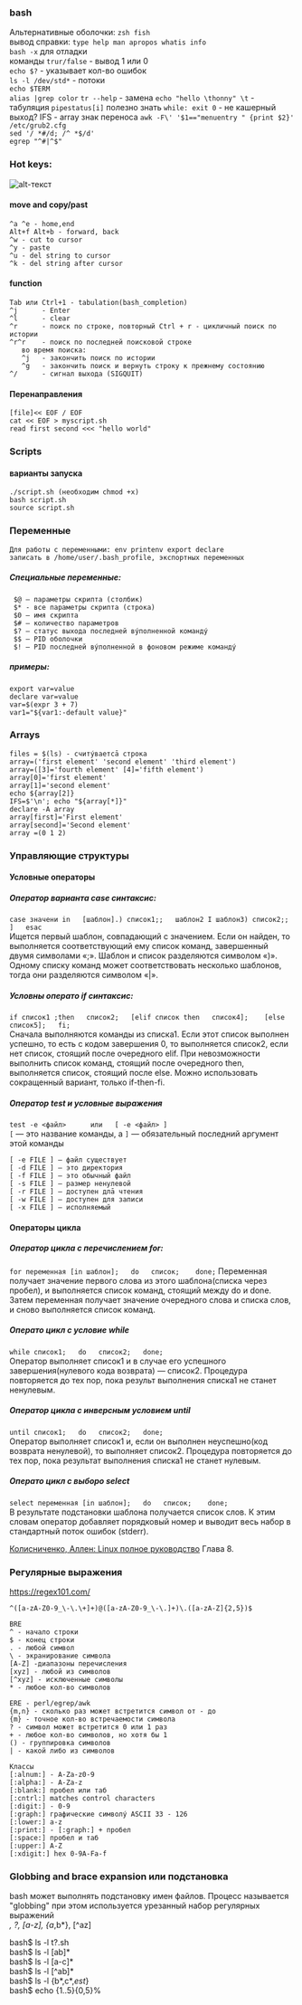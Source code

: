### bash  
Альтернативные оболочки: `zsh fish`    
вывод справки: `type help man apropos whatis info`    
`bash -x`   для отладки   
команды `trur/false` - вывод 1 или 0   
`echo $?` - указывает кол-во ошибок  
`ls -l /dev/std*` - потоки  
`echo $TERM`  
`alias |grep color` 
`tr --help` - замена 
`echo "hello \thonny" \t` - табуляция
`pipestatus[i]` полезно знать 
`while: exit 0` - не кашерный выход?
IFS - array знак переноса
`awk -F\' '$1=="menuentry " {print $2}' /etc/grub2.cfg`  
`sed '/ *#/d; /^ *$/d'`  
`egrep "^#|^$"`  

### Hot keys:   
![alt-текст](https://github.com/dbudakov/4.bash/blob/master/image/moving_bash.png)  
#### move and copy/past   
```
^a ^e - home,end  
Alt+f Alt+b - forward, back  
^w - cut to cursor  
^y - paste  
^u - del string to cursor  
^k - del string after cursor  
```
#### function 
```
Tab или Ctrl+1 - tabulation(bash_completion)  
^j      - Enter  
^l      - clear   
^r      - поиск по строке, повторный Ctrl + r - цикличный поиск по истории   
^r^r    - поиск по последней поисковой строке   
   во время поиска:   
   ^j   - закончить поиск по истории   
   ^g   - закончить поиск и вернуть строку к прежнему состоянию  
^/      - сигнал выхода (SIGQUIT)  
```

#### Перенаправления
```
[file]<< EOF / EOF    
cat << EOF > myscript.sh  
read first second <<< "hello world"   
```
### Scripts
#### варианты запуска  
```
./script.sh (необходим chmod +x)  
bash script.sh  
source script.sh  
```
### Переменные  
```
Для работы с переменными: env printenv export declare 
записaть в /home/user/.bash_profile, экспортных переменных
```
##### Специальные переменные:
```
 $@ — параметры скрипта (столбик)  
 $* - все параметры скрипта (строка)  
 $0 — имя скрипта  
 $# — количество параметров  
 $? — статус выхода последней вýполненной командý  
 $$ — PID оболочки  
 $! — PID последней вýполненной в фоновом режиме командý  
```
##### примеры:  
```
export var=value  
declare var=value  
var=$(expr 3 + 7)  
var1="${var1:-default value}"  
```
### Arrays  
```
files = $(ls) - считýваетсā строка  
array=('first element' 'second element' 'third element')  
array=([3]='fourth element' [4]='fifth element')  
array[0]='first element'  
array[1]='second element'  
echo ${array[2]}  
IFS=$'\n'; echo "${array[*]}"  
declare -A array  
array[first]='First element'  
array[second]='Second element'  
array =(0 1 2)  
```
### Управляющие структуры
####  Условные операторы
##### Оператор варианта case синтаксис:  
`case значени in  
[шаблон].) список1;;  
шаблон2 I шаблонЗ) список2;; ]  
esac  `  
Ищется первый шаблон, совпадающий с значением. Если он найден, то выполняется соответствующий ему список команд, завершенный двумя символами «;». Шаблон и список разделяются символом «)». Одному списку команд может соответствовать несколько шаблонов, тогда они разделяются символом «|».  

##### Условны операто if синтаксис:  
`if список1 ;then  
список2;  
[elif список then  
список4];   
[else  
список5];  
fi;`  
Сначала выполняются команды из списка1. Если этот список выполнен успешно, то есть с кодом завершения 0, то выполняется список2, если нет список, стоящий после очередного elif. При невозможности выполнить список команд, стоящий после очередного then, выполняется список, стоящий после else. Можно использовать сокращенный вариант, только if-then-fi.    
##### Оператор test и условные выражения  
`test -e <файл>     
или  
[ -e <файл> ]`  
`[` — это название команды, а `]` — обязательный последний аргумент этой команды 
``` 
[ -e FILE ] — файл существует  
[ -d FILE ] — это директория  
[ -f FILE ] — это обычный файл  
[ -s FILE ] — размер ненулевой  
[ -r FILE ] — доступен длā чтения  
[ -w FILE ] — доступен для записи  
[ -x FILE ] — исполняемый  
```    
####  Операторы цикла  
##### Оператор цикла с перечислением for:  
`for переменная [in шаблон];  
do  
список;   
done;`
Переменная получает значение первого слова из этого шаблона(списка через пробел), и выполняется список команд, стоящий между do и done. Затем переменная получает значение очередного слова и списка слов, и сново выполняется список команд.  

##### Операто цикл с условие while  
`while список1;  
do  
список2;  
done;`  
Оператор выполняет список1 и в случае его успешного завершения(нулевого кода возврата) — список2. Процедура повторяется до тех пор, пока результ выполнения списка1 не станет ненулевым.   

##### Оператор цикла с инверсным условием until  
`until список1;  
do  
список2;  
done;`  
Оператор выполняет список1 и, если он выполнен неуспешно(код возврата ненулевой), то выполняет список2. Процедура повторяется до тех пор, пока результат выполнения списка1 не станет нулевым.  
##### Операто цикл с выборо select  
`select переменная [in шаблон];  
do  
список;   
done;`   
В результате подстановки шаблона получается список слов. К этим словам оператор добавляет порядковый номер и выводит весь набор в стандартный поток ошибок (stderr).    

[Колисниченко, Аллен: Linux полное руководство](https://proweb.md/ftp/carti/%D0%9A%D0%BE%D0%BB%D0%B8%D1%81%D0%BD%D0%B8%D1%87%D0%B5%D0%BD%D0%BA%D0%BE%20%D0%94%D0%9D%20%20%D0%90%D0%BB%D0%BB%D0%B5%D0%BD%20%D0%9F%D0%B8%D1%82%D0%B5%D1%80%20%D0%92%20Linux%20%D0%BF%D0%BE%D0%BB%D0%BD%D0%BE%D0%B5%20%D1%80%D1%83%D0%BA%D0%BE%D0%B2%D0%BE%D0%B4%D1%81%D1%82%D0%B2%D0%BE.pdf) Глава 8.  

### Регулярные выражения 
  https://regex101.com/
```  
^([a-zA-Z0-9_\-\.\+]+)@([a-zA-Z0-9_\-\.]+)\.([a-zA-Z]{2,5})$  
  
BRE  
^ - начало строки  
$ - конец строки  
. - любой символ  
\ - экранирование символа  
[A-Z] -диапазоны перечисления  
[xyz] - любой из символов  
[^xyz] - исключенные символы  
* - любое кол-во символов  

ERE - perl/egrep/awk   
{m,n} - сколько раз может встретится символ от - до  
{m} - точное кол-во встречаемости символа  
? - символ может встретится 0 или 1 раз  
+ - любое кол-во символов, но хотя бы 1  
() - группировка символов  
| - какой либо из символов  

Классы
[:alnum:] - A-Za-z0-9  
[:alpha:] - A-Za-z  
[:blank:] пробел или таб  
[:cntrl:] matches control characters  
[:digit:] - 0-9  
[:graph:] графические символý ASCII 33 - 126  
[:lower:] a-z  
[:print:] - [:graph:] + пробел  
[:space:] пробел и таб  
[:upper:] A-Z  
[:xdigit:] hex 0-9A-Fa-f  
```

### Globbing and brace expansion или подстановка  
bash может выполнять подстановку имен файлов. Процесс называется "globbing" при этом используется урезанный набор регулярных выражений  
*, ?, [a-z], {a*,b*}, [^az]  

bash$ ls -l t?.sh  
bash$ ls -l [ab]*  
bash$ ls -l [a-c]*  
bash$ ls -l [^ab]*  
bash$ ls -l {b*,c*,*est*}  
bash$ echo {1..5}{0,5}%  
